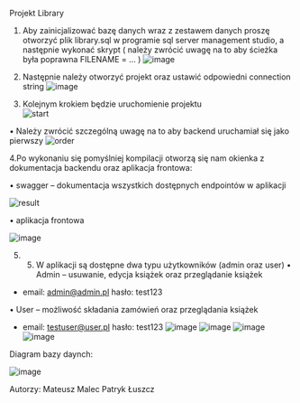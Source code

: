 Projekt Library

1.	Aby zainicjalizować bazę danych wraz z zestawem danych proszę otworzyć plik library.sql
w programie sql server management studio, a następnie wykonać skrypt 
( należy zwrócić uwagę na to aby ścieżka była poprawna FILENAME = …  )
![image](https://user-images.githubusercontent.com/101005328/219758891-7a3c8aeb-1c62-42f8-9274-3c8619ea7ebe.png)

2.	Następnie należy otworzyć projekt oraz ustawić odpowiedni connection string 
![image](https://user-images.githubusercontent.com/101005328/219758874-6eb756d2-4904-439e-9c6c-5e797327c07a.png)

3.	Kolejnym krokiem będzie uruchomienie projektu  
![start](https://github.com/MatMal00/OnionLibrary/assets/101005328/348c8d56-6b49-42c2-9cec-3eb9dc85b686)

•	Należy zwrócić szczególną uwagę na to aby backend uruchamiał się jako pierwszy
 ![order](https://github.com/MatMal00/OnionLibrary/assets/101005328/a6587cb9-029b-44ce-ae47-eeae0492cfb9)

4.Po wykonaniu się pomyślniej kompilacji otworzą się nam okienka z dokumentacja backendu oraz aplikacja frontowa:

 •  swagger – dokumentacja wszystkich dostępnych endpointów w aplikacji
 
 ![result](https://github.com/MatMal00/OnionLibrary/assets/101005328/4c2498c7-131c-4be2-ba03-172cdde928ea)

 •	aplikacja frontowa

![image](https://user-images.githubusercontent.com/101005328/219758774-67642ed1-ea98-4f86-ae08-e150db86a755.png)

5. 5.	W aplikacji są dostępne dwa typu użytkowników (admin oraz user)
•	Admin – usuwanie, edycja książek oraz przeglądanie książek
 
 - email: admin@admin.pl hasło: test123
 
•	User – możliwość składania zamówień oraz przeglądania książek
 
 - email: testuser@user.pl hasło: test123
 ![image](https://user-images.githubusercontent.com/101005328/219804825-fa9fa0fe-191c-48b3-85f0-e6ef0a3f49ee.png)
 ![image](https://user-images.githubusercontent.com/101005328/219804838-d655e6e6-f691-41e4-a33c-9658494e62a9.png)
 ![image](https://user-images.githubusercontent.com/101005328/219805161-ddea98c1-34a5-4cfb-a27d-8df875337dac.png)
 ![image](https://user-images.githubusercontent.com/101005328/219805213-8ecc0959-cef4-4843-884a-7a4f30c74611.png)


Diagram bazy daynch:


![image](https://user-images.githubusercontent.com/101005328/219760658-b7e7fb7a-64de-40f4-a2af-a91d6cbd5a00.png)


Autorzy:
Mateusz Malec
Patryk Łuszcz
